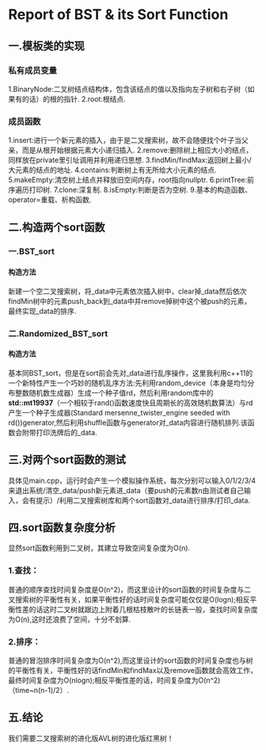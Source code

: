 **Report of BST & its Sort Function**
=====================================

一.模板类的实现
--------

### 私有成员变量

1.BinaryNode:二叉树结点结构体，包含该结点的值以及指向左子树和右子树（如果有的话）的根的指针.
 2.root:根结点.

### 成员函数

1.insert:进行一个新元素的插入，由于是二叉搜索树，故不会随便找个叶子当父亲，而是从根开始根据元素大小递归插入.
 2.remove:删除树上相应大小的结点，同样放在private里引址调用并利用递归思想.
 3.findMin/findMax:返回树上最小/大元素的结点的地址.
 4.contains:判断树上有无所给大小元素的结点.
 5.makeEmpty:清空树上结点并释放旧空间内存，root指向nullptr.
 6.printTree:前序遍历打印树.
 7.clone:深复制.
 8.isEmpty:判断是否为空树.
 9.基本的构造函数、operator=重载、析构函数.

二.构造两个sort函数
------------

### 一.BST\_sort

#### 构造方法

新建一个空二叉搜索树，将\_data中元素依次插入树中，clear掉\_data然后依次findMin树中的元素push\_back到\_data中并remove掉树中这个被push的元素，最终实现\_data的排序.

### 二.Randomized\_BST\_sort

#### 构造方法

基本同BST\_sort，但是在sort前会先对\_data进行乱序操作，这里我利用c++11的一个新特性产生一个巧妙的随机乱序方法:先利用random\_device（本身是均匀分布整数随机数生成器）生成一个种子值rd，然后利用random库中的**std::mt19937**（一个相较于rand()函数速度快且周期长的高效随机数算法）与rd产生一个种子生成器(Standard mersenne\_twister\_engine seeded with rd())generator,然后利用shuffle函数与generator对\_data内容进行随机排列.该函数会附带打印洗牌后的\_data.

三.对两个sort函数的测试
--------------

具体见main.cpp，运行时会产生一个模拟操作系统，每次分别可以输入0/1/2/3/4来退出系统/清空\_data/push新元素进\_data（要push的元素数n由测试者自己输入，会有提示）/利用二叉搜索树库和两个sort函数对\_data进行排序/打印\_data.

四.sort函数复杂度分析
-------------

显然sort函数利用到二叉树，其建立导致空间复杂度为O(n).

### 1.查找：

普通的顺序查找时间复杂度是O(n^2)，而这里设计的sort函数的时间复杂度与二叉搜索树的平衡性有关，如果平衡性好的话时间复杂度可能仅仅是O(logn);相反平衡性差的话这时二叉树就跟边上附着几根枯枝散叶的长链表一般，查找时间复杂度为O(n),这时还浪费了空间，十分不划算.

### 2.排序：

普通的冒泡排序时间复杂度为O(n^2),而这里设计的sort函数的时间复杂度也与树的平衡性有关，平衡性好的话findMin和findMax以及remove函数就会高效工作，最终时间复杂度为O(nlogn);相反平衡性差的话，时间复杂度为O(n^2)（time~n(n-1)/2）.

五.结论
----

我们需要二叉搜索树的进化版AVL树的进化版红黑树！